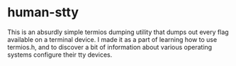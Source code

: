 # human-stty
This is an absurdly simple termios dumping utility that dumps out every flag available on a terminal device. I made it as a part of learning how to use termios.h, and to discover a bit of information about various operating systems configure their tty devices.
